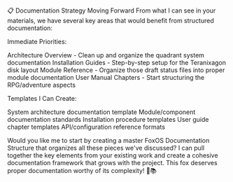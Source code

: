 📋 Documentation Strategy Moving Forward
From what I can see in your materials, we have several key areas 
that would benefit from structured documentation:

Immediate Priorities:

Architecture Overview - Clean up and organize the quadrant system documentation
Installation Guides - Step-by-step setup for the Teranixagon disk layout
Module Reference - Organize those draft status files into proper module documentation
User Manual Chapters - Start structuring the RPG/adventure aspects

Templates I Can Create:

System architecture documentation template
Module/component documentation standards
Installation procedure templates
User guide chapter templates
API/configuration reference formats

Would you like me to start by creating a master FoxOS Documentation Structure 
that organizes all these pieces we've discussed? 
I can pull together the key elements from your existing work and create 
a cohesive documentation framework that grows with the project.
This fox deserves proper documentation worthy of its complexity! 🦊📚